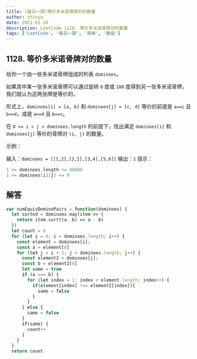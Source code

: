 ```yaml
---
title: (每日一题)等价多米诺骨牌对的数量
author: shinya
date: 2021-01-26
description: LeetCode 1128. 等价多米诺骨牌对的数量
tags: ['LeetCode', '每日一题', '简单', '数组']
---
```


## 1128. 等价多米诺骨牌对的数量

给你一个由一些多米诺骨牌组成的列表 `dominoes`。

如果其中某一张多米诺骨牌可以通过旋转 `0` 度或 `180` 度得到另一张多米诺骨牌，我们就认为这两张牌是等价的。

形式上，`dominoes[i] = [a, b]` 和 `dominoes[j] = [c, d]` 等价的前提是 `a==c` 且 `b==d`，或是 `a==d` 且 `b==c`。

在 `0 <= i < j < dominoes.length` 的前提下，找出满足 `dominoes[i]` 和 `dominoes[j]` 等价的骨牌对 `(i, j)` 的数量。

示例：

输入：`dominoes = [[1,2],[2,1],[3,4],[5,6]]`
输出：`1`
提示：

```c
1 <= dominoes.length <= 40000
1 <= dominoes[i][j] <= 9
```

## 解答

```javascript
var numEquivDominoPairs = function(dominoes) {
  let sorted = dominoes.map(item => {
    return item.sort((a, b) => a - b)
  })
  let count = 0
  for (let i = 0; i < dominoes.length; i++) {
    const element = dominoes[i];
    const a = element[0]
    for (let j = i + 1; j < dominoes.length; j++) {
      const element2 = dominoes[j];
      const b = element2[0]
      let same = true 
      if (a === b) {
        for (let index = 1; index < element.length; index++) {
          if(element[index] !== element2[index]){
            same = false
          }
        }
      } else {
        same = false
      }
      if(same) {
        count++
      }
    }
  }
  return count
```
